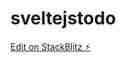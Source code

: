 # sveltejstodo

[Edit on StackBlitz ⚡️](https://stackblitz.com/edit/sveltejs-kit-template-default-w5ufuw)
